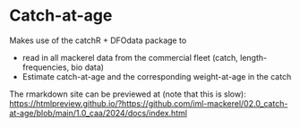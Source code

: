 # Catch-at-age

Makes use of the catchR + DFOdata package to
 * read in all mackerel data from the commercial fleet (catch, length-frequencies, bio data)
 * Estimate catch-at-age and the corresponding weight-at-age in the catch

The rmarkdown site can be previewed at (note that this is slow):
https://htmlpreview.github.io/?https://github.com/iml-mackerel/02.0_catch-at-age/blob/main/1.0_caa/2024/docs/index.html

